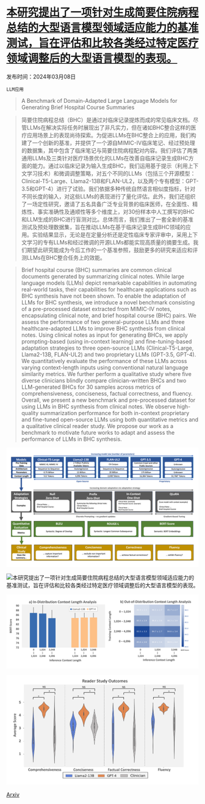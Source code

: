# [本研究提出了一项针对生成简要住院病程总结的大型语言模型领域适应能力的基准测试，旨在评估和比较各类经过特定医疗领域调整后的大型语言模型的表现。](https://arxiv.org/abs/2403.05720)

发布时间：2024年03月08日

`LLM应用`

> A Benchmark of Domain-Adapted Large Language Models for Generating Brief Hospital Course Summaries

> 简要住院病程总结（BHC）是通过对临床记录提炼而成的常见临床文档。尽管LLMs在解决实际任务时展现出了非凡实力，但在诸如BHC整合这样的医疗应用场景上的表现尚待探索。为促进LLMs在BHC整合上的应用，我们构建了一个创新的基准，并提供了一个源自MIMIC-IV临床笔记、经过预处理的数据集，其中包含了临床笔记与简要住院病程配对内容。我们评估了两类通用LLMs及三类针对医疗场景优化的LLMs在改善自临床记录生成BHC方面的能力。通过以临床记录为输入生成BHC，我们运用基于提示（利用上下文学习技术）和微调调整策略，对五个不同的LLMs（包括三个开源模型：Clinical-T5-Large、Llama2-13B和FLAN-UL2，以及两个专有模型：GPT-3.5和GPT-4）进行了试验。我们依据多种传统自然语言相似度指标，针对不同长度的输入，对这些LLMs的表现进行了量化评估。此外，我们还组织了一场定性研究，邀请了五名具备广泛专业背景的临床医师，在全面性、精炼性、事实准确性及通顺性等多个维度上，对30份样本中人工撰写的BHC和LLM生成的BHC进行盲测对比。总体而言，我们推出了一套全新的基准测试及预处理数据集，旨在推动LLMs在基于临床记录生成BHC领域的应用。实验结果显示，无论是在定量分析还是定性临床专家评审中，采用上下文学习的专有LLMs和经过微调的开源LLMs都能实现高质量的摘要生成。我们期望此研究能成为今后工作的一个基准参照，鼓励更多的研究来适应和评测LLMs在BHC整合任务上的效能。

> Brief hospital course (BHC) summaries are common clinical documents generated by summarizing clinical notes. While large language models (LLMs) depict remarkable capabilities in automating real-world tasks, their capabilities for healthcare applications such as BHC synthesis have not been shown. To enable the adaptation of LLMs for BHC synthesis, we introduce a novel benchmark consisting of a pre-processed dataset extracted from MIMIC-IV notes, encapsulating clinical note, and brief hospital course (BHC) pairs. We assess the performance of two general-purpose LLMs and three healthcare-adapted LLMs to improve BHC synthesis from clinical notes. Using clinical notes as input for generating BHCs, we apply prompting-based (using in-context learning) and fine-tuning-based adaptation strategies to three open-source LLMs (Clinical-T5-Large, Llama2-13B, FLAN-UL2) and two proprietary LLMs (GPT-3.5, GPT-4). We quantitatively evaluate the performance of these LLMs across varying context-length inputs using conventional natural language similarity metrics. We further perform a qualitative study where five diverse clinicians blindly compare clinician-written BHCs and two LLM-generated BHCs for 30 samples across metrics of comprehensiveness, conciseness, factual correctness, and fluency. Overall, we present a new benchmark and pre-processed dataset for using LLMs in BHC synthesis from clinical notes. We observe high-quality summarization performance for both in-context proprietary and fine-tuned open-source LLMs using both quantitative metrics and a qualitative clinical reader study. We propose our work as a benchmark to motivate future works to adapt and assess the performance of LLMs in BHC synthesis.

![本研究提出了一项针对生成简要住院病程总结的大型语言模型领域适应能力的基准测试，旨在评估和比较各类经过特定医疗领域调整后的大型语言模型的表现。](../../../paper_images/2403.05720/models.png)

![本研究提出了一项针对生成简要住院病程总结的大型语言模型领域适应能力的基准测试，旨在评估和比较各类经过特定医疗领域调整后的大型语言模型的表现。](../../../paper_images/2403.05720/quant_metrics.png)

![本研究提出了一项针对生成简要住院病程总结的大型语言模型领域适应能力的基准测试，旨在评估和比较各类经过特定医疗领域调整后的大型语言模型的表现。](../../../paper_images/2403.05720/context-size.png)

![本研究提出了一项针对生成简要住院病程总结的大型语言模型领域适应能力的基准测试，旨在评估和比较各类经过特定医疗领域调整后的大型语言模型的表现。](../../../paper_images/2403.05720/reader_results.png)

[Arxiv](https://arxiv.org/abs/2403.05720)